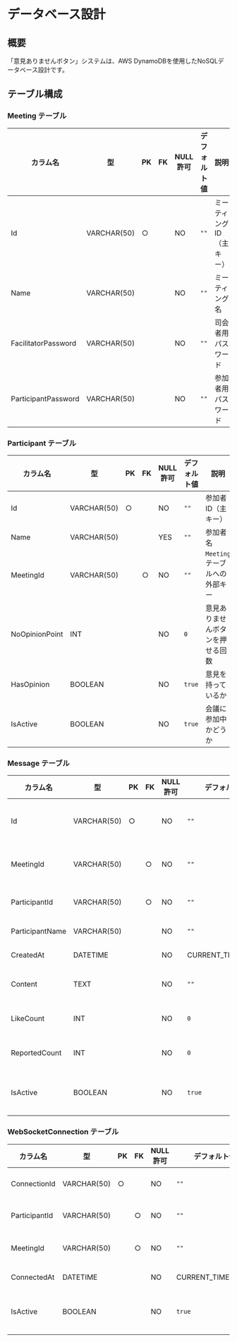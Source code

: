 # データベース設計

## 概要

「意見ありませんボタン」システムは、AWS DynamoDBを使用したNoSQLデータベース設計です。

## テーブル構成

### Meeting テーブル

| カラム名 | 型 | PK | FK | NULL許可 | デフォルト値 | 説明 |
|---------|---|----|----|----------|-------------|-----|
| Id | VARCHAR(50) | ○ | | NO | `""` | ミーティングID（主キー） |
| Name | VARCHAR(50) | | | NO | `""` | ミーティング名 |
| FacilitatorPassword | VARCHAR(50) | | | NO | `""` | 司会者用パスワード |
| ParticipantPassword | VARCHAR(50) | | | NO | `""` | 参加者用パスワード |

### Participant テーブル
| カラム名 | 型 | PK | FK | NULL許可 | デフォルト値 | 説明 |
|---------|---|----|----|----------|-------------|-----|
| Id | VARCHAR(50) | ○ | | NO | `""` | 参加者ID（主キー） |
| Name | VARCHAR(50) | | | YES | `""` | 参加者名 |
| MeetingId | VARCHAR(50) | | ○ | NO | `""` | `Meeting` テーブルへの外部キー |
| NoOpinionPoint | INT | | | NO | `0` | 意見ありませんボタンを押せる回数 |
| HasOpinion | BOOLEAN | | | NO | `true` | 意見を持っているか |
| IsActive | BOOLEAN | | | NO | `true` | 会議に参加中かどうか |

### Message テーブル

| カラム名 | 型 | PK | FK | NULL許可 | デフォルト値 | 説明 |
|---------|---|----|----|----------|-------------|-----|
| Id | VARCHAR(50) | ○ | | NO | `""` | メッセージID（主キー） |
| MeetingId | VARCHAR(50) | | ○ | NO | `""` | `Meeting` テーブルの外部キー |
| ParticipantId | VARCHAR(50) | | ○ | NO | `""` | 作成者の参加者ID |
| ParticipantName | VARCHAR(50) | | | NO | `""` | 参加者名 |
| CreatedAt | DATETIME | | | NO | CURRENT_TIMESTAMP | 作成日時 |
| Content | TEXT | | | NO | `""` | メッセージ内容 |
| LikeCount | INT | | | NO | `0` | 「いいね」の数 |
| ReportedCount | INT | | | NO | `0` | 通報された回数 |
| IsActive | BOOLEAN | | | NO | `true` | メッセージが有効かどうか |

### WebSocketConnection テーブル

| カラム名 | 型 | PK | FK | NULL許可 | デフォルト値 | 説明 |
|---------|---|----|----|----------|-------------|-----|
| ConnectionId | VARCHAR(50) | ○ | | NO | `""` | WebSocket接続ID（主キー） |
| ParticipantId | VARCHAR(50) | | ○ | NO | `""` | `Participant` テーブルへの外部キー |
| MeetingId | VARCHAR(50) | | ○ | NO | `""` | `Meeting` テーブルへの外部キー |
| ConnectedAt | DATETIME | | | NO | CURRENT_TIMESTAMP | 接続開始時刻 |
| IsActive | BOOLEAN | | | NO | `true` | 接続状態（true: 接続中, false: 切断済み） |